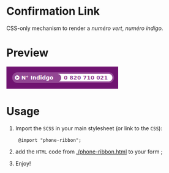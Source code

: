 # Confirmation Link

CSS-only mechanism to render a _numéro vert_, _numéro indigo_.

# Preview

![numéro-indigo](preview/phone-ribbon-indigo.png "numéro-indigo")

# Usage

1. Import the `SCSS` in your main stylesheet (or link to the `CSS`): 

        @import "phone-ribbon";
        
2. add the `HTML` code from [./phone-ribbon.html](./phone-ribbon.html) to your form ;

3. Enjoy!